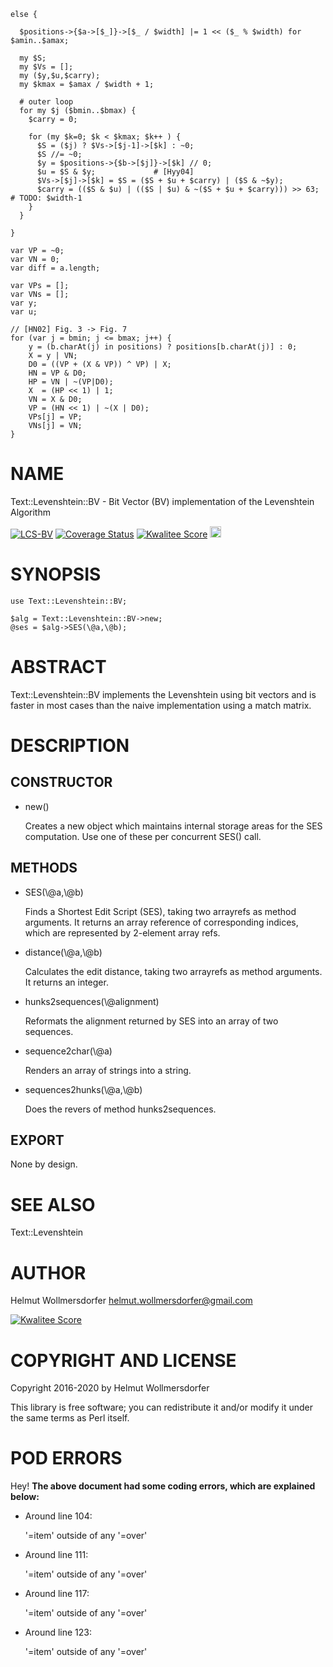     else {

      $positions->{$a->[$_]}->[$_ / $width] |= 1 << ($_ % $width) for $amin..$amax;

      my $S;
      my $Vs = [];
      my ($y,$u,$carry);
      my $kmax = $amax / $width + 1;

      # outer loop
      for my $j ($bmin..$bmax) {
        $carry = 0;

        for (my $k=0; $k < $kmax; $k++ ) {
          $S = ($j) ? $Vs->[$j-1]->[$k] : ~0;
          $S //= ~0;
          $y = $positions->{$b->[$j]}->[$k] // 0;
          $u = $S & $y;             # [Hyy04]
          $Vs->[$j]->[$k] = $S = ($S + $u + $carry) | ($S & ~$y);
          $carry = (($S & $u) | (($S | $u) & ~($S + $u + $carry))) >> 63; # TODO: $width-1
        }
      }

    }

    var VP = ~0;
    var VN = 0;
    var diff = a.length;

    var VPs = [];
    var VNs = [];
    var y;
    var u;

    // [HN02] Fig. 3 -> Fig. 7
    for (var j = bmin; j <= bmax; j++) {
        y = (b.charAt(j) in positions) ? positions[b.charAt(j)] : 0;
        X = y | VN;
        D0 = ((VP + (X & VP)) ^ VP) | X;
        HN = VP & D0;
        HP = VN | ~(VP|D0);
        X  = (HP << 1) | 1;
        VN = X & D0;
        VP = (HN << 1) | ~(X | D0);
        VPs[j] = VP;
        VNs[j] = VN;
    }

# NAME

Text::Levenshtein::BV - Bit Vector (BV) implementation of the
                 Levenshtein Algorithm

<div>
    <a href="https://travis-ci.org/wollmers/Text-Levenshtein-BV"><img src="https://travis-ci.org/wollmers/Text-Levenshtein-BV.png" alt="LCS-BV"></a>
    <a href='https://coveralls.io/r/wollmers/Text-Levenshtein-BV?branch=master'><img src='https://coveralls.io/repos/wollmers/Text-Levenshtein-BV/badge.png?branch=master' alt='Coverage Status' /></a>
    <a href='http://cpants.cpanauthors.org/dist/Text-Levenshtein-BV'><img src='http://cpants.cpanauthors.org/dist/Text-Levenshtein-BV.png' alt='Kwalitee Score' /></a>
    <a href="http://badge.fury.io/pl/Text-Levenshtein-BV"><img src="https://badge.fury.io/pl/Text-Levenshtein-BV.svg" alt="CPAN version" height="18"></a>
</div>

# SYNOPSIS

    use Text::Levenshtein::BV;

    $alg = Text::Levenshtein::BV->new;
    @ses = $alg->SES(\@a,\@b);

# ABSTRACT

Text::Levenshtein::BV implements the Levenshtein using bit vectors and
is faster in most cases than the naive implementation using a match matrix.

# DESCRIPTION

## CONSTRUCTOR

- new()

    Creates a new object which maintains internal storage areas
    for the SES computation.  Use one of these per concurrent
    SES() call.

## METHODS

- SES(\\@a,\\@b)

    Finds a Shortest Edit Script (SES), taking two arrayrefs as method
    arguments. It returns an array reference of corresponding
    indices, which are represented by 2-element array refs.

- distance(\\@a,\\@b)

    Calculates the edit distance, taking two arrayrefs as method
    arguments. It returns an integer.

- hunks2sequences(\\@alignment)

    Reformats the alignment returned by SES into an array of two sequences.

- sequence2char(\\@a)

    Renders an array of strings into a string.

- sequences2hunks(\\@a,\\@b)

    Does the revers of method hunks2sequences.

## EXPORT

None by design.

# SEE ALSO

Text::Levenshtein

# AUTHOR

Helmut Wollmersdorfer <helmut.wollmersdorfer@gmail.com>

<div>
    <a href='http://cpants.cpanauthors.org/author/wollmers'><img src='http://cpants.cpanauthors.org/author/wollmers.png' alt='Kwalitee Score' /></a>
</div>

# COPYRIGHT AND LICENSE

Copyright 2016-2020 by Helmut Wollmersdorfer

This library is free software; you can redistribute it and/or modify
it under the same terms as Perl itself.

# POD ERRORS

Hey! **The above document had some coding errors, which are explained below:**

- Around line 104:

    '=item' outside of any '=over'

- Around line 111:

    '=item' outside of any '=over'

- Around line 117:

    '=item' outside of any '=over'

- Around line 123:

    '=item' outside of any '=over'
